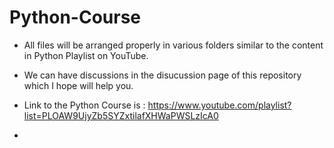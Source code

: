# Python-Course

- All files will be arranged properly in various folders similar to the content in Python Playlist on YouTube.
- We can have discussions in the disucussion page of this repository which I hope will help you.
- Link to the Python Course is : https://www.youtube.com/playlist?list=PLOAW9UjyZb5SYZxtilafXHWaPWSLzIcA0

- 
